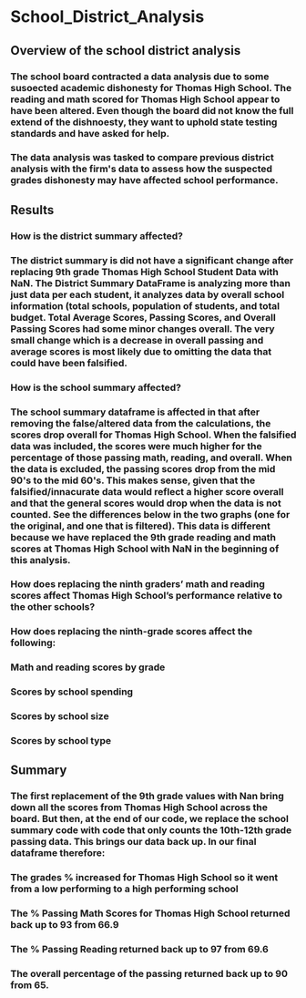 # School_District_Analysis

## Overview of the school district analysis
### The school board contracted a data analysis due to some susoected academic dishonesty for Thomas High School. The reading and math scored for Thomas High School appear to have been altered. Even though the board did not know the full extend of the dishnoesty, they want to uphold state testing standards and have asked for help. 
### The data analysis was tasked to compare previous district analysis with the firm's data to assess how the suspected grades dishonesty may have affected school performance.

## Results
### How is the district summary affected?
### The district summary is did not have a significant change after replacing 9th grade Thomas High School Student Data with NaN. The District Summary DataFrame is analyzing more than just data per each student, it analyzes data by overall school information (total schools, population of students, and total budget. Total Average Scores, Passing Scores, and Overall Passing Scores had some minor changes overall. The very small change which is a decrease in overall passing and average scores is most likely due to omitting the data that could have been falsified. 

### How is the school summary affected?
### The school summary dataframe is affected in that after removing the false/altered data from the calculations, the scores drop overall for Thomas High School. When the falsified data was included, the scores were much higher for the percentage of those passing math, reading, and overall. When the data is excluded, the passing scores drop from the mid 90's to the mid 60's. This makes sense, given that the falsified/innacurate data would reflect a higher score overall and that the general scores would drop when the data is not counted. See the differences below in the two graphs (one for the original, and one that is filtered). This data is different because we have replaced the 9th grade reading and math scores at Thomas High School with NaN in the beginning of this analysis.

### How does replacing the ninth graders’ math and reading scores affect Thomas High School’s performance relative to the other schools?

### How does replacing the ninth-grade scores affect the following:

### Math and reading scores by grade

### Scores by school spending

### Scores by school size

### Scores by school type

## Summary
### The first replacement of the 9th grade values with Nan bring down all the scores from Thomas High School across the board. But then, at the end of our code, we replace the school summary code with code that only counts the 10th-12th grade passing data. This brings our data back up. In our final dataframe therefore:
### The grades % increased for Thomas High School so it went from a low performing to a high performing school
### The % Passing Math Scores for Thomas High School returned back up to 93 from 66.9
### The % Passing Reading returned back up to 97 from 69.6
### The overall percentage of the passing returned back up to 90 from 65.
